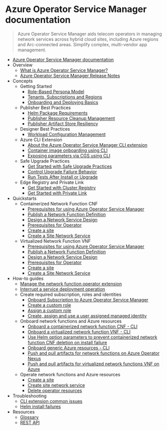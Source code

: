 # Azure Operator Service Manager documentation
> Azure Operator Service Manager aids telecom operators in managing network services across hybrid cloud sites, including Azure regions and Arc-connected areas. Simplify complex, multi-vendor app management.
  - [Azure Operator Service Manager documentation](https://learn.microsoft.com/en-us/azure/operator-service-manager/)
  - Overview
    - [What is Azure Operator Service Manager?](https://learn.microsoft.com/en-us/azure/operator-service-manager/azure-operator-service-manager-overview)
    - [Azure Operator Service Manager Release Notes](https://learn.microsoft.com/en-us/azure/operator-service-manager/release-notes)
  - Concepts
    - Getting Started
      - [Role-Based Persona Model](https://learn.microsoft.com/en-us/azure/operator-service-manager/roles-interfaces)
      - [Tenants, Subscriptions and Regions](https://learn.microsoft.com/en-us/azure/operator-service-manager/publisher-resource-preview-management)
      - [Onboarding and Deploying Basics](https://learn.microsoft.com/en-us/azure/operator-service-manager/best-practices-onboard-deploy)
    - Publisher Best Practices
      - [Helm Package Requirements](https://learn.microsoft.com/en-us/azure/operator-service-manager/helm-requirements)
      - [Publisher Resource Cleanup Management](https://learn.microsoft.com/en-us/azure/operator-service-manager/resource-cleanup-management)
      - [Publisher Artifact Store Resiliency](https://learn.microsoft.com/en-us/azure/operator-service-manager/publisher-artifact-store-resiliency)
    - Designer Best Practices
      - [Workload Configuration Management](https://learn.microsoft.com/en-us/azure/operator-service-manager/configuration-guide)
    - Azure CLI Extension
      - [About the Azure Operator Service Manager CLI extension](https://learn.microsoft.com/en-us/azure/operator-service-manager/concepts-about-azure-operator-service-manager-cli)
      - [Container image onboarding using CLI](https://learn.microsoft.com/en-us/azure/operator-service-manager/concepts-cli-containerized-network-function-image-upload)
      - [Exposing parameters via CGS using CLI](https://learn.microsoft.com/en-us/azure/operator-service-manager/concepts-expose-parameters-configuration-group-schema)
    - Safe Upgrade Practices
      - [Get Started with Safe Upgrade Practices](https://learn.microsoft.com/en-us/azure/operator-service-manager/safe-upgrade-practices)
      - [Control Upgrade Failure Behavior](https://learn.microsoft.com/en-us/azure/operator-service-manager/safe-upgrades-nf-level-rollback)
      - [Run Tests After Install or Upgrade](https://learn.microsoft.com/en-us/azure/operator-service-manager/safe-upgrades-helm-test)
    - Edge Registry and Private Link
      - [Get Started with Cluster Registry](https://learn.microsoft.com/en-us/azure/operator-service-manager/get-started-with-cluster-registry)
      - [Get Started with Private Link](https://learn.microsoft.com/en-us/azure/operator-service-manager/get-started-with-private-link)
  - Quickstarts
    - Containerized Network Function CNF
      - [Prerequisites for using Azure Operator Service Manager](https://learn.microsoft.com/en-us/azure/operator-service-manager/quickstart-containerized-network-function-prerequisites)
      - [Publish a Network Function Definition](https://learn.microsoft.com/en-us/azure/operator-service-manager/quickstart-publish-containerized-network-function-definition)
      - [Design a Network Service Design](https://learn.microsoft.com/en-us/azure/operator-service-manager/quickstart-containerized-network-function-network-design)
      - [Prerequisites for Operator](https://learn.microsoft.com/en-us/azure/operator-service-manager/quickstart-containerized-network-function-operator)
      - [Create a site](https://learn.microsoft.com/en-us/azure/operator-service-manager/quickstart-containerized-network-function-create-site)
      - [Create a Site Network Service](https://learn.microsoft.com/en-us/azure/operator-service-manager/quickstart-containerized-network-function-create-site-network-service)
    - Virtualized Network Function VNF
      - [Prerequisites for using Azure Operator Service Manager](https://learn.microsoft.com/en-us/azure/operator-service-manager/quickstart-virtualized-network-function-prerequisites)
      - [Publish a Network Function Definition](https://learn.microsoft.com/en-us/azure/operator-service-manager/quickstart-publish-virtualized-network-function-definition)
      - [Design a Network Service Design](https://learn.microsoft.com/en-us/azure/operator-service-manager/quickstart-virtualized-network-function-network-design)
      - [Prerequisites for Operator](https://learn.microsoft.com/en-us/azure/operator-service-manager/quickstart-virtualized-network-function-operator)
      - [Create a site](https://learn.microsoft.com/en-us/azure/operator-service-manager/quickstart-virtualized-network-function-create-site)
      - [Create a Site Network Service](https://learn.microsoft.com/en-us/azure/operator-service-manager/quickstart-virtualized-network-function-create-site-network-service)
  - How-to guides
    - [Manage the network function operator extension](https://learn.microsoft.com/en-us/azure/operator-service-manager/manage-network-function-operator)
    - [Interrupt a service deployment operation](https://learn.microsoft.com/en-us/azure/operator-service-manager/how-to-cancel-service-deployments)
    - Create required subscription, roles and identities
      - [Onboard Subscription to Azure Operator Service Manager](https://learn.microsoft.com/en-us/azure/operator-service-manager/quickstart-onboard-subscription-azure-operator-service-manager)
      - [Create a custom role](https://learn.microsoft.com/en-us/azure/operator-service-manager/how-to-create-custom-role)
      - [Assign a custom role](https://learn.microsoft.com/en-us/azure/operator-service-manager/how-to-assign-custom-role)
      - [Create, assign and use a user assigned managed identity](https://learn.microsoft.com/en-us/azure/operator-service-manager/how-to-create-user-assigned-managed-identity)
    - Onboard network functions and Azure resources
      - [Onboard a containerized network function CNF - CLI](https://learn.microsoft.com/en-us/azure/operator-service-manager/how-to-onboard-containerized-network-function-cli)
      - [Onboard a virtualized network function VNF - CLI](https://learn.microsoft.com/en-us/azure/operator-service-manager/how-to-onboard-virtualized-network-function-cli)
      - [Use Helm option parameters to prevent containerized network function CNF deletion on install failure](https://learn.microsoft.com/en-us/azure/operator-service-manager/how-to-use-helm-option-parameters)
      - [Onboard generic Azure resources - CLI](https://learn.microsoft.com/en-us/azure/operator-service-manager/how-to-onboard-azure-resource-manager-resources-cli)
      - [Push and pull artifacts for network functions on Azure Operator Nexus](https://learn.microsoft.com/en-us/azure/operator-service-manager/how-to-manage-artifacts-nexus)
      - [Push and pull artifacts for virtualized network functions VNF on Azure](https://learn.microsoft.com/en-us/azure/operator-service-manager/how-to-manage-artifacts-virtualized-network-function-cloud)
    - Operate network functions and Azure resources
      - [Create a site](https://learn.microsoft.com/en-us/azure/operator-service-manager/how-to-create-site)
      - [Create site network service](https://learn.microsoft.com/en-us/azure/operator-service-manager/how-to-create-site-network-service)
      - [Delete operator resources](https://learn.microsoft.com/en-us/azure/operator-service-manager/how-to-delete-operator-resources)
  - Troubleshooting
    - [CLI extension common issues](https://learn.microsoft.com/en-us/azure/operator-service-manager/troubleshoot-cli-common-issues)
    - [Helm install failures](https://learn.microsoft.com/en-us/azure/operator-service-manager/troubleshoot-helm-install-failures)
  - Resources
    - [Glossary](https://learn.microsoft.com/en-us/azure/operator-service-manager/glossary)
    - [REST API](https://learn.microsoft.com/rest/api/hybridnetwork)
